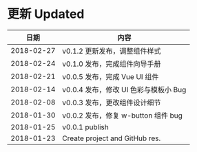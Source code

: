 # 更新 Updated

|日期|内容|
|---|---|
| 2018-02-27 | v0.1.2 更新发布，调整组件样式 |
| 2018-02-24 | v0.1.0 发布，完成组件向导手册 |
| 2018-02-21 | v0.0.5 发布，完成 Vue UI 组件 |
| 2018-02-14 | v0.0.4 发布，修改 UI 色彩与模板小 Bug |
| 2018-02-08 | v0.0.3 发布，更改组件设计细节 |
| 2018-01-30 | v0.0.2 发布，修复 w-button 组件 bug |
| 2018-01-25 | v0.0.1 publish |
| 2018-01-23 | Create project and GitHub res. |

